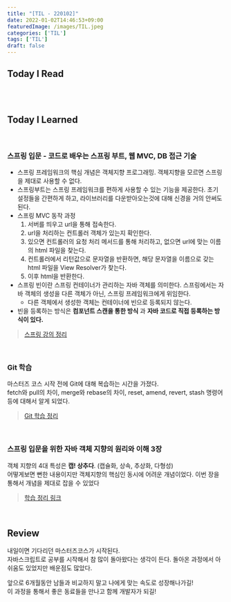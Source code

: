 ```yaml
---
title: "[TIL - 220102]"
date: 2022-01-02T14:46:53+09:00
featuredImage: /images/TIL.jpeg
categories: ['TIL']
tags: ['TIL']
draft: false
---
```



<!--more-->

## Today I Read

<br>



<br>

## Today I Learned

<br>

### 스프링 입문 - 코드로 배우는 스프링 부트, 웹 MVC, DB 접근 기술

- 스프링 프레임워크의 핵심 개념은 객체지향 프로그래밍. 객체지향을 모르면 스프링을 제대로 사용할 수 없다.
- 스프링부트는 스프링 프레임워크를 편하게 사용할 수 있는 기능을 제공한다. 초기 설정들을 간편하게 하고, 라이브러리를 다운받아오는것에 대해 신경을 거의 안써도 된다.
- 스프링 MVC 동작 과정
  1. 서버를 띄우고 url을 통해 접속한다.
  2. url을 처리하는 컨트롤러 객체가 있는지 확인한다.
  3. 있으면 컨트롤러의 요청 처리 메서드를 통해 처리하고, 없으면 url에 맞는 이름의 html 파일을 찾는다.
  4. 컨트롤러에서 리턴값으로 문자열을 반환하면, 해당 문자열을 이름으로 갖는 html 파일을 View Resolver가 찾는다.
  5. 이후 html을 반환한다.
- 스프링 빈이란 스프링 컨테이너가 관리하는 자바 객체를 의미한다. 스프링에서는 자바 객체의 생성을 다른 객체가 아닌, 스프링 프레임워크에게 위임한다.
  - 다른 객체에서 생성한 객체는 컨테이너에 빈으로 등록되지 않는다.
- 빈을 등록하는 방식은 **컴포넌트 스캔을 통한 방식** 과 **자바 코드로 직접 등록하는 방식이 있다.**

> [스프링 강의 정리](https://kale02.notion.site/114ed9c189794ad88d75052e56a2e5d9)

<br>

### Git 학습

마스터즈 코스 시작 전에 Git에 대해 복습하는 시간을 가졌다.  
fetch와 pull의 차이, merge와 rebase의 차이, reset, amend, revert, stash 명령어 등에 대해서 알게 되었다.

> [Git 학습 정리](https://kale02.notion.site/Git-49aaf564719f43ec9a3144dba403b1d8)

<br>

### 스프링 입문을 위한 자바 객체 지향의 원리와 이해 3장

객체 지향의 4대 특성은 **캡! 상추다**. (캡슐화, 상속, 추상화, 다형성)  
어떻게보면 뻔한 내용이지만 객체지향의 핵심인 동시에 어려운 개념이었다. 이번 장을 통해서 개념을 제대로 잡을 수 있었다

> [학습 정리 링크](https://kale02.notion.site/3-4d4409eb53914830861c3ff285b3ea3b)

<br>

## Review

내일이면 기다리던 마스터즈코스가 시작된다.  
자바스크립트로 공부를 시작해서 참 많이 돌아왔다는 생각이 든다. 돌아온 과정에서 아쉬움도 있었지만 배운점도 많았다.

앞으로 6개월동안 남들과 비교하지 말고 나에게 맞는 속도로 성장해나가길!  
이 과정을 통해서 좋은 동료들을 만나고 함께 개발자가 되길!


